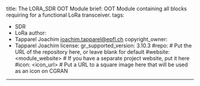 title: The LORA_SDR OOT Module
brief: OOT Module containing all blocks requiring for a functional LoRa transceiver.
tags: 
  - SDR
  - LoRa
author:
  - Tapparel Joachim <joachim.tapparel@epfl.ch>
copyright_owner:
  - Tapparel Joachim
license:
gr_supported_version: 3.10.3
#repo: # Put the URL of the repository here, or leave blank for default
#website: <module_website> # If you have a separate project website, put it here
#icon: <icon_url> # Put a URL to a square image here that will be used as an icon on CGRAN
---
